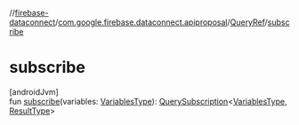 //[firebase-dataconnect](../../../index.md)/[com.google.firebase.dataconnect.apiproposal](../index.md)/[QueryRef](index.md)/[subscribe](subscribe.md)

# subscribe

[androidJvm]\
fun [subscribe](subscribe.md)(variables: [VariablesType](index.md)): [QuerySubscription](../-query-subscription/index.md)&lt;[VariablesType](index.md), [ResultType](index.md)&gt;
